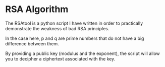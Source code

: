 # RSA Algorithm
 
The RSAtool is a python script I have written in order to practically demonstrate the weakness of bad RSA principles.

In the case here, p and q are prime numbers that do not have a big difference between them.

By providing a public key (modulus and the exponent), the script will allow you to decipher a ciphertext associated with the key.